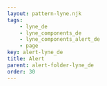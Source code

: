 ```yaml
---
layout: pattern-lyne.njk
tags: 
    - lyne_de
    - lyne_components_de
    - lyne_components_alert_de
    - page
key: alert-lyne_de
title: Alert
parent: alert-folder-lyne_de
order: 30
---
```

